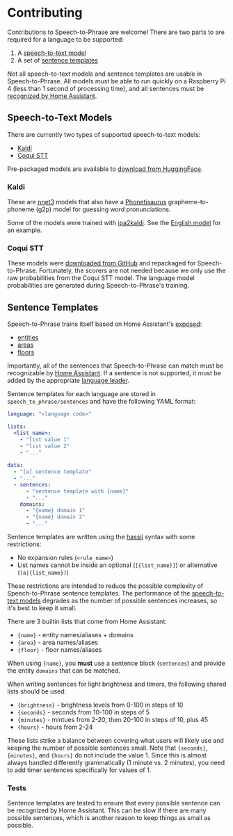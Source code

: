# Contributing

Contributions to Speech-to-Phrase are welcome! There are two parts to are required for a language to be supported:

1. A [speech-to-text model](#speech-to-text-models)
2. A set of [sentence templates](#snetence-templates)

Not all speech-to-text models and sentence templates are usable in Speech-to-Phrase. All models must be able to run quickly on a Raspberry Pi 4 (less than 1 second of processing time), and all sentences must be [recognized by Home Assistant](https://github.com/home-assistant/intents/).


## Speech-to-Text Models

There are currently two types of supported speech-to-text models:

* [Kaldi][kaldi]
* [Coqui STT][coqui-stt]

Pre-packaged models are available to [download from HuggingFace][model-download].

### Kaldi

These are [nnet3][] models that also have a [Phonetisaurus][] grapheme-to-phoneme (g2p) model for guessing word pronunciations. 

Some of the models were trained with [ipa2kaldi][]. See the [English model][english-model] for an example.

### Coqui STT

These models were [downloaded from GitHub][coqui-models] and repackaged for Speech-to-Phrase. Fortunately, the scorers are not needed because we only use the raw probabilities from the Coqui STT model. The language model probabilities are generated during Speech-to-Phrase's training.

<!----------------------------------------------------------------------------->

## Sentence Templates

Speech-to-Phrase trains itself based on Home Assistant's [exposed][]:

* [entities][]
* [areas][area]
* [floors][floor]

Importantly, all of the sentences that Speech-to-Phrase can match must be recognizable by [Home Assistant][intents]. If a sentence is not supported, it must be added by the appropriate [language leader][language-leaders].

Sentence templates for each language are stored in `speech_to_phrase/sentences` and have the following YAML format:

```yaml
language: "<language code>"

lists:
  <list_name>:
    - "list value 1"
    - "list value 2"
    - "..."
    
data:
  - "[a] sentence template"
  - "..."
  - sentences:
      - "sentence template with {name}"
      - "..."
    domains:
      - "{name} domain 1"
      - "{name} domain 2"
      - "..."
```

Sentence templates are written using the [hassil][hassil-syntax] syntax with some restrictions:

* No expansion rules (`<rule_name>`)
* List names cannot be inside an optional (`[{list_name}]`) or alternative (`(a|{list_name})`)

These restrictions are intended to reduce the possible complexity of Speech-to-Phrase sentence templates. The performance of the [speech-to-text models](#speech-to-text-models) degrades as the number of possible sentences increases, so it's best to keep it small.

There are 3 builtin lists that come from Home Assistant:

* `{name}` - entity names/aliases + domains
* `{area}` - area names/aliases
* `{floor}` - floor names/aliases

When using `{name}`, you **must** use a sentence block (`sentences`) and provide the entity `domains` that can be matched. 

When writing sentences for light brightness and timers, the following shared lists should be used:

* `{brightness}` - brightness levels from 0-100 in steps of 10
* `{seconds}` - seconds from 10-100 in steps of 5
* `{minutes}` - mintues from 2-20, then 20-100 in steps of 10, plus 45
* `{hours}` - hours from 2-24

These lists strike a balance between covering what users will likely use and keeping the number of possible sentences small. Note that `{seconds}`, `{minutes}`, and `{hours}` do not include the value 1. Since this is almost always handled differently grammatically (1 minute vs. 2 minutes), you need to add timer sentences specifically for values of 1.

### Tests

Sentence templates are tested to ensure that every possible sentence can be recognized by Home Assistant. This can be slow if there are many possible sentences, which is another reason to keep things as small as possible.



<!-- Links -->
[entities]: https://www.home-assistant.io/docs/configuration/entities_domains/
[area]: https://www.home-assistant.io/docs/organizing/#area
[floor]: https://www.home-assistant.io/docs/organizing/#floor
[exposed]: https://www.home-assistant.io/voice_control/voice_remote_expose_devices/
[intents]: https://github.com/home-assistant/intents
[language-leaders]: https://developers.home-assistant.io/docs/voice/language-leaders/
[kaldi]: https://kaldi-asr.org/
[coqui-stt]: https://stt.readthedocs.io/en/latest/
[nnet3]: https://kaldi-asr.org/doc/dnn3.html
[phonetisaurus]: https://github.com/AdolfVonKleist/Phonetisaurus
[model-download]: https://huggingface.co/datasets/rhasspy/rhasspy-speech/tree/main/models
[english-model]: https://huggingface.co/datasets/rhasspy/rhasspy-speech/resolve/main/models/en_US-rhasspy.tar.gz?download=true
[ipa2kaldi]: https://github.com/rhasspy/ipa2kaldi
[coqui-models]: https://github.com/coqui-ai/STT-models
[hassil]: https://github.com/home-assistant/hassil
[hassil-syntax]: https://github.com/home-assistant/hassil?tab=readme-ov-file#sentence-templates
